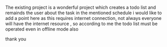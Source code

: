 The existing project is a wonderful project which creates a todo list and remainds the user about the task in the mentioned schedule
i would like to add a point here
as this requires internet connection, not always everyone will have the internet resource , so according to me the todo list must be operated even in offline mode also

thank you 
